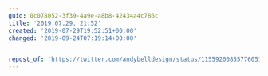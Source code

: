 ```yaml
---
guid: 0c078052-3f39-4a9e-a8b8-42434a4c786c
title: '2019.07.29, 21:52'
created: '2019-07-29T19:52:51+00:00'
changed: '2019-09-24T07:19:14+00:00'


repost_of: 'https://twitter.com/andybelldesign/status/1155920085577605120?s=20'
---
```


